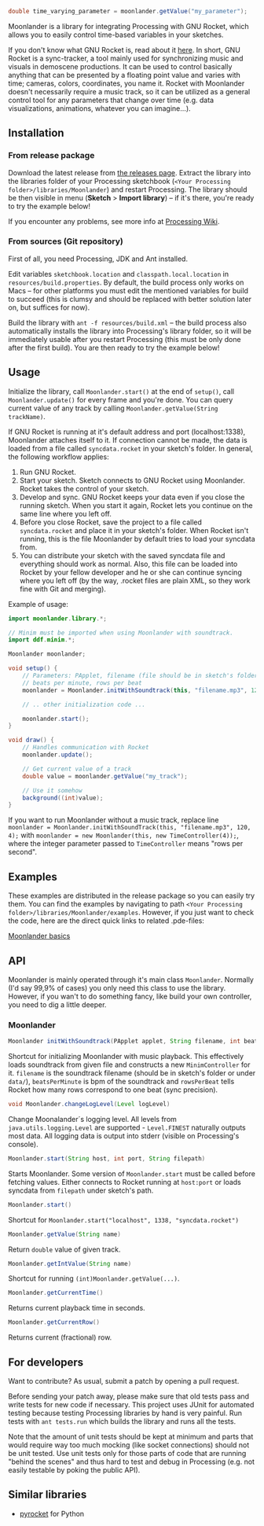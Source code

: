 ```java
double time_varying_parameter = moonlander.getValue("my_parameter");
```

Moonlander is a library for integrating Processing with GNU Rocket, which allows you to easily control time-based variables in your sketches.

If you don't know what GNU Rocket is, read about it [here](https://github.com/kusma/rocket). In short, GNU Rocket is a sync-tracker, a tool mainly used for synchronizing music and visuals in demoscene productions. It can be used to control basically anything that can be presented by a floating point value and varies with time; cameras, colors, coordinates, you name it. Rocket with Moonlander doesn't necessarily require a music track, so it can be utilized as a general control tool for any parameters that change over time (e.g. data visualizations, animations, whatever you can imagine...).


## Installation

### From release package

Download the latest release from [the releases page](https://github.com/anttihirvonen/moonlander/releases/). Extract the library into the libraries folder of your Processing sketchbook (`<Your Processing folder>/libraries/Moonlander`) and restart Processing. The library should be then visible in menu (**Sketch** > **Import library**) – if it's there, you're ready to try the example below!

If you encounter any problems, see more info at [Processing Wiki](http://wiki.processing.org/w/How_to_Install_a_Contributed_Library#Manual_Install).

### From sources (Git repository)

First of all, you need Processing, JDK and Ant installed.

Edit variables `sketchbook.location` and `classpath.local.location` in `resources/build.properties`. By default, the build process only works on Macs – for other platforms you must edit the mentioned variables for build to succeed (this is clumsy and should be replaced with better solution later on, but suffices for now).

Build the library with `ant -f resources/build.xml` – the build process also automatically installs the library into Processing's library folder, so it will be immediately usable after you restart Processing (this must be only done after the first build). You are then ready to try the example below!

## Usage

Initialize the library, call `Moonlander.start()` at the end of `setup()`, call `Moonlander.update()` for every frame and you're done. You can query current value of any track by calling `Moonlander.getValue(String trackName)`.

If GNU Rocket is running at it's default address and port (localhost:1338), Moonlander attaches itself to it. If connection cannot be made, the data is loaded from a file called `syncdata.rocket` in your sketch's folder. In general, the following workflow applies:

1. Run GNU Rocket.
2. Start your sketch. Sketch connects to GNU Rocket using Moonlander. Rocket takes the control of your sketch.
3. Develop and sync. GNU Rocket keeps your data even if you close the running sketch. When you start it again, Rocket lets you continue on the same line where you left off. 
4. Before you close Rocket, save the project to a file called `syncdata.rocket` and place it in your sketch's folder. When Rocket isn't running, this is the file Moonlander by default tries to load your syncdata from.
5. You can distribute your sketch with the saved syncdata file and everything should work as normal. Also, this file can be loaded into Rocket by your fellow developer and he or she can continue syncing where you left off (by the way, .rocket files are plain XML, so they work fine with Git and merging).

Example of usage:

```java
import moonlander.library.*;

// Minim must be imported when using Moonlander with soundtrack.
import ddf.minim.*;

Moonlander moonlander;

void setup() {
    // Parameters: PApplet, filename (file should be in sketch's folder), 
    // beats per minute, rows per beat
    moonlander = Moonlander.initWithSoundtrack(this, "filename.mp3", 120, 4);

    // .. other initialization code ...

    moonlander.start();
}

void draw() {
    // Handles communication with Rocket
    moonlander.update();

    // Get current value of a track
    double value = moonlander.getValue("my_track");

    // Use it somehow
    background((int)value);
}

```

If you want to run Moonlander without a music track, replace line `moonlander = Moonlander.initWithSoundTrack(this, "filename.mp3", 120, 4);` with `moonlander = new Moonlander(this, new TimeController(4));`, where the integer parameter passed to `TimeController` means "rows per second".

## Examples

These examples are distributed in the release package so you can easily try them. You can find the examples by navigating to path `<Your Processing folder>/libraries/Moonlander/examples`. However, if you just want to check the code, here are the direct quick links to related .pde-files:

[Moonlander basics](examples/Moonlander_Basics)

## API

Moonlander is mainly operated through it's main class `Moonlander`. Normally (I'd say 99,9% of cases) you only need this class to use the library. However, if you wan't to do something fancy, like build your own controller, you need to dig a little deeper. 

### Moonlander

```java
Moonlander initWithSoundtrack(PApplet applet, String filename, int beatsPerMinute, int rowsPerBeat)
```

Shortcut for initializing Moonlander with music playback. This effectively loads soundtrack from given file and constructs a new `MinimController` for it. `filename` is the soundtrack filename (should be in sketch's folder or under `data/`), `beatsPerMinute` is bpm of the soundtrack and `rowsPerBeat` tells Rocket how many rows correspond to one beat (sync precision).

```java
void Moonlander.changeLogLevel(Level logLevel)
```

Change Moonalander´s logging level. All levels from `java.utils.logging.Level` are supported - `Level.FINEST` naturally outputs most data. All logging data is output into stderr (visible on Processing's console).

```java
Moonlander.start(String host, int port, String filepath)
```

Starts Moonlander. Some version of `Moonlander.start` must be called before fetching values. Either connects to Rocket running at `host:port` or loads syncdata from `filepath` under sketch's path. 

```java
Moonlander.start()
```

Shortcut for `Moonlander.start("localhost", 1338, "syncdata.rocket")`

```java
Moonlander.getValue(String name)
```

Return `double` value of given track.

```java
Moonlander.getIntValue(String name)
```

Shortcut for running `(int)Moonlander.getValue(...)`.

```java
Moonlander.getCurrentTime()
```

Returns current playback time in seconds.

```java
Moonlander.getCurrentRow()
```

Returns current (fractional) row.

## For developers

Want to contribute? As usual, submit a patch by opening a pull request.

Before sending your patch away, please make sure that old tests pass and write tests for new code if necessary. This project uses JUnit for automated testing because testing Processing libraries by hand is very painful. Run tests with `ant tests.run` which builds the library and runs all the tests. 

Note that the amount of unit tests should be kept at minimum and parts that would require way too much mocking (like socket connections) should not be unit tested. Use unit tests only for those parts of code that are running "behind the scenes" and thus hard to test and debug in Processing (e.g. not easily testable by poking the public API).

## Similar libraries

* [pyrocket](https://github.com/Contraz/pyrocket) for Python
